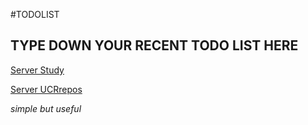 #TODOLIST

## TYPE DOWN YOUR RECENT TODO LIST HERE


[Server Study](http://ryan95.site/home.html)

[Server UCRrepos](http://120.27.114.115:1125)


*simple but useful*

